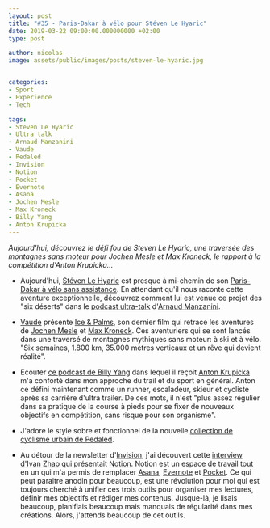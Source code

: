 ```yaml
---
layout: post
title: "#35 - Paris-Dakar à vélo pour Stéven Le Hyaric"
date: 2019-03-22 09:00:00.000000000 +02:00
type: post

author: nicolas
image: assets/public/images/posts/steven-le-hyaric.jpg


categories:
- Sport
- Experience
- Tech

tags:
- Steven Le Hyaric
- Ultra talk
- Arnaud Manzanini
- Vaude
- Pedaled
- Invision
- Notion
- Pocket
- Evernote
- Asana
- Jochen Mesle
- Max Kroneck
- Billy Yang
- Anton Krupicka
---
```

*Aujourd'hui, découvrez le défi fou de Steven Le Hyaric, une traversée des montagnes sans moteur pour Jochen Mesle et Max Kroneck, le rapport à la compétition d'Anton Krupicka...*

- Aujourd'hui, [Stéven Le Hyaric](https://twitter.com/stevenlehyaric) est presque à mi-chemin de son [Paris-Dakar à vélo sans assistance](https://www.stevenlehyaric.net/dakarecord). En attendant qu'il nous raconte cette aventure exceptionnelle, découvrez comment lui est venue ce projet des "six déserts" dans le [podcast ultra-talk](https://podtail.com/fr/podcast/podcast-ultra-talk/-10-steven-le-hyaric-j-aime-depasser-les-interdits/) d'[Arnaud Manzanini](https://twitter.com/manzaniniarnaud?lang=fr).

- [Vaude](https://www.vaude.com/fr-FR/) présente [Ice & Palms](https://www.youtube.com/watch?v=AzyK5qr-WC0), son dernier film qui retrace les aventures de [Jochen Mesle](https://www.jochenmesle.com/) et [Max Kroneck](https://www.maxkroneck.com/). Ces aventuriers qui se sont lancés dans une traversé de montagnes mythiques sans moteur: à ski et à vélo. "Six semaines, 1.800 km, 35.000 mètres verticaux et un rêve qui devient réalité".

- Ecouter [ce podcast de Billy Yang](https://billyyangpodcast.libsyn.com/anton-krupicka-byp-001) dans lequel il reçoit [Anton Krupicka](http://antonkrupicka.com/) m'a conforté dans mon approche du trail et du sport en général. Anton ce défini maintenant comme un runner, escaladeur, skieur et cycliste après sa carrière d'ultra trailer. De ces mots, il n'est "plus assez régulier dans sa pratique de la course à pieds pour se fixer de nouveaux objectifs en compétition, sans risque pour son organisme".

- J'adore le style sobre et fonctionnel de la nouvelle [collection de cyclisme urbain de Pedaled](https://pedaled.com/urbancollection).

- Au détour de la newsletter d'[Invision](https://www.invisionapp.com/), j'ai découvert cette [interview d'Ivan Zhao](https://www.invisionapp.com/inside-design/ivan-zhou-notion-interview/) qui présentait [Notion](https://www.notion.so/). Notion est un espace de travail tout en un qui m'a permis de remplacer [Asana](https://asana.com), [Evernote](https://evernote.com/) et [Pocket](https://getpocket.com/). Ce qui peut paraitre anodin pour beaucoup, est une révolution pour moi qui est toujours cherché à unifier ces trois outils pour organiser mes lectures, définir mes objectifs et rédiger mes contenus. Jusque-là, je lisais beaucoup, planifiais beaucoup mais manquais de régularité dans mes créations. Alors, j'attends beaucoup de cet outils.

